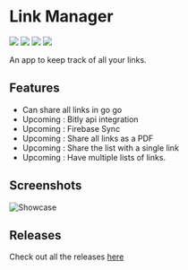 # Link Manager
<p align="left">
    <a href="https://github.com/Sharkaboi/LinkManager/actions?query=workflow%3A%22Gradle+Build%22" alt="Gradle Build">
        <img src="https://github.com/Sharkaboi/LinkManager/workflows/Gradle%20Build/badge.svg?branch=master" /></a>
    <a href="https://github.com/JetBrains/kotlin/releases/tag/v1.3.72" alt="Kotlin">
        <img src="https://img.shields.io/badge/Kotlin-1.4.31-blue" /></a>
    <a href="https://github.com/Sharkaboi/LinkManager/blob/master/LICENSE" alt="License">
        <img src="https://img.shields.io/badge/License-MIT-orange" /></a>
    <a href="https://github.com/Sharkaboi/LinkManager/graphs/contributors" alt="Contributors">
        <img src="https://img.shields.io/github/contributors/sharkaboi/LinkManager" /></a>
</p>

An app to keep track of all your links.

## Features
* Can share all links in go go
* Upcoming : Bitly api integration
* Upcoming : Firebase Sync
* Upcoming : Share all links as a PDF
* Upcoming : Share the list with a single link
* Upcoming : Have multiple lists of links.

## Screenshots
![Showcase](https://i.imgur.com/zgHcydn.png)

## Releases
Check out all the releases [here](https://github.com/Sharkaboi/LinkManager/releases)
